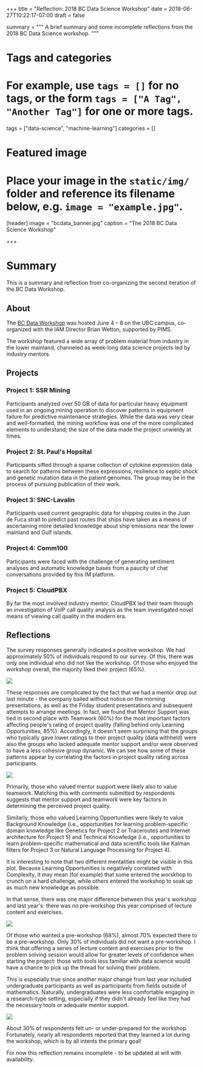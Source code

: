 +++
title = "Reflection: 2018 BC Data Science Workshop"
date = 2018-06-27T10:22:17-07:00
draft = false

summary = """
A brief summary and some incomplete reflections from the 2018 BC Data Science workshop. 
"""

# Tags and categories
# For example, use `tags = []` for no tags, or the form `tags = ["A Tag", "Another Tag"]` for one or more tags.
tags = ["data-science", "machine-learning"]
categories = []

# Featured image
# Place your image in the `static/img/` folder and reference its filename below, e.g. `image = "example.jpg"`.
[header]
image = "bcdata_banner.jpg"
caption = "The 2018 BC Data Science Workshop"

+++


# Summary

This is a summary and reflection from co-organizing the second iteration of the BC Data Workshop. 

## About

The [BC Data Workshop](http://workshop.bcdata.ca/2018) was hosted June 4 &ndash;
8 on the UBC campus, co-organized with the IAM Director Brian Wetton, supported
by PIMS.

The workshop featured a wide array of problem material from industry in the
lower mainland, channeled as week-long data science projects led by industry
mentors.

## Projects

### Project 1: SSR Mining

Participants analyzed over 50 GB of data for particular heavy equipment used in
an ongoing mining operation to discover patterns in equipment failure for
predictive maintenance strategies. While the data was very clear and
well-formatted, the mining workflow was one of the more complicated elements to
understand; the size of the data made the project unwieldy at times.

### Project 2: St. Paul's Hopsital

Participants sifted through a sparse collection of cytokine expression data to
search for patterns between these expressions, resilience to septic shock and
genetic mutation data in the patient genomes. The group may be in the process of
pursuing publication of their work.

### Project 3: SNC-Lavalin

Participants used current geographic data for shipping routes in the Juan de
Fuca strait to predict past routes that ships have taken as a means of
ascertaining more detailed knowledge about ship emissions near the lower
mainland and Gulf islands.

### Project 4: Comm100

Participants were faced with the challenge of generating sentiment analyses and
automatic knowledge bases from a paucity of chat conversations provided by this
IM platform.


### Project 5: CloudPBX

By far the most involved industry mentor, CloudPBX led their team through an
investigation of VoIP call quality analysis as the team investigated novel means
of viewing call quality in the modern era.



## Reflections

The survey responses generally indicated a positive workshop. We had
approximately 50% of individuals respond to our survey. Of this, there was only
one individual who did not like the workshop. Of those who enjoyed the workshop
overall, the majority liked their project (65%).

![](../../img/survey/OpinionVProjQuality.png)


These responses are complicated by the fact that we had a mentor drop out last
minute - the company bailed without notice on the morning presentations, as well
as the Friday student presentations and subsequent attempts to arrange
meetings. In fact, we found that Mentor Support was tied in second place with
Teamwork (60%) for the most important factors affecting people's rating of
project quality (falling behind only Learning Opportunities, 85%). Accordingly,
it doesn't seem surprising that the groups who typically gave lower ratings to
their project quality (data withheld) were also the groups who lacked adequate
mentor support and/or were observed to have a less cohesive group dynamic. We
can see how some of these patterns appear by correlating the factors in project
quality rating across participants.

![](../../img/survey/RatingFactorCorrelations.png)

Primarily, those who valued mentor support were likely also to value
teamwork. Matching this with comments submitted by respondents suggests that
mentor support and teamwork were key factors in determining the perceived
project quality.

Similarly, those who valued Learning Opportunities were likely to value
Background Knowledge (i.e., opportunities for learning problem-specific domain
knowledge like Genetics for Project 2 or Traceroutes and Internet architecture
for Project 5) and Technical Knowledge (i.e., opportunities to learn
problem-specific mathematical and data scientific tools like Kalman filters for
Project 3 or Natural Language Processing for Project 4).

It is interesting to note that two different mentalities might be visible in
this plot. Because Learning Opportunities is negatively correlated with
Complexity, it may mean (for example) that some entered the worskhop to crunch
on a hard challenge, while others entered the workshop to soak up as much new
knowledge as possible.

In that sense, there was one major difference between this year's workshop and
last year's: there was no pre-workshop this year comprised of lecture content
and exercises.

<img src="../../img/survey/FWExpectedVWanted.png" style="height:auto; max-width:500px;"/>

Of those who wanted a pre-workshop (68%), almost 70% expected there to be a
pre-workshop. Only 30% of individuals did not want a pre-workshop. I think that
offering a series of lecture content and exercises prior to the problem solving
session would allow for greater levels of confidence when starting the project:
those with tools less familiar with data science would have a chance to pick up
the thread for solving their problem.

This is especially true since another major change from last year included
undergraduate participants as well as participants from fields outside of
mathematics. Naturally, undergraduates were less comfortable engaging in a
research-type setting, especially if they didn't already feel like they had the
necessary tools or adequate mentor support.

<img src="../../img/survey/LearnedVPrepared.png" style="height: auto; max-width:500px;" />

About 30% of respondents felt un- or under-prepared for the
workshop. Fortunately, nearly all respondents reported that they learned a lot
during the workshop, which is by all intents the primary goal!

For now this reflection remains incomplete - to be updated at will with
availability.



